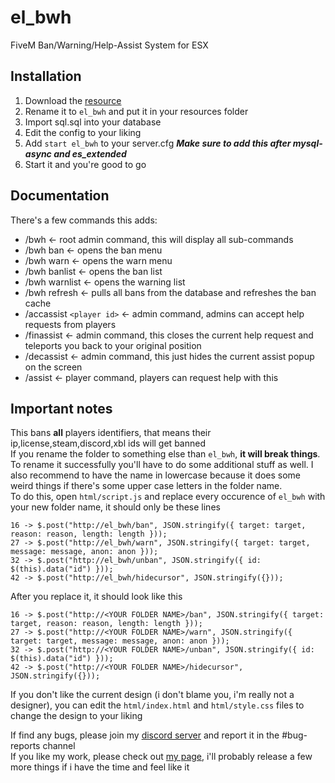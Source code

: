 # el_bwh
FiveM Ban/Warning/Help-Assist System for ESX

## Installation
1. Download the [resource](https://github.com/Elipse458/el_bwh/archive/master.zip)
2. Rename it to `el_bwh` and put it in your resources folder
3. Import sql.sql into your database
4. Edit the config to your liking
5. Add `start el_bwh` to your server.cfg ***Make sure to add this after mysql-async and es_extended***
6. Start it and you're good to go

## Documentation
There's a few commands this adds:
- /bwh             <- root admin command, this will display all sub-commands
- /bwh ban         <- opens the ban menu
- /bwh warn        <- opens the warn menu
- /bwh banlist     <- opens the ban list
- /bwh warnlist    <- opens the warning list
- /bwh refresh     <- pulls all bans from the database and refreshes the ban cache
- /accassist `<player id>` <- admin command, admins can accept help requests from players
- /finassist       <- admin command, this closes the current help request and teleports you back to your original position
- /decassist       <- admin command, this just hides the current assist popup on the screen
- /assist          <- player command, players can request help with this

## Important notes
This bans **all** players identifiers, that means their ip,license,steam,discord,xbl ids will get banned  
If you rename the folder to something else than `el_bwh`, **it will break things**.  
To rename it successfully you'll have to do some additional stuff as well. I also recommend to have the name in lowercase because it does some weird things if there's some upper case letters in the folder name.  
To do this, open `html/script.js` and replace every occurence of `el_bwh` with your new folder name, it should only be these lines
```
16 -> $.post("http://el_bwh/ban", JSON.stringify({ target: target, reason: reason, length: length }));
27 -> $.post("http://el_bwh/warn", JSON.stringify({ target: target, message: message, anon: anon }));
32 -> $.post("http://el_bwh/unban", JSON.stringify({ id: $(this).data("id") }));
42 -> $.post("http://el_bwh/hidecursor", JSON.stringify({}));
```
After you replace it, it should look like this
```
16 -> $.post("http://<YOUR FOLDER NAME>/ban", JSON.stringify({ target: target, reason: reason, length: length }));
27 -> $.post("http://<YOUR FOLDER NAME>/warn", JSON.stringify({ target: target, message: message, anon: anon }));
32 -> $.post("http://<YOUR FOLDER NAME>/unban", JSON.stringify({ id: $(this).data("id") }));
42 -> $.post("http://<YOUR FOLDER NAME>/hidecursor", JSON.stringify({}));
```

If you don't like the current design (i don't blame you, i'm really not a designer), you can edit the `html/index.html` and `html/style.css` files to change the design to your liking

If find any bugs, please join my [discord server](https://discord.gg/GbT49uH) and report it in the #bug-reports channel  
If you like my work, please check out [my page](https://elipse458.me), i'll probably release a few more things if i have the time and feel like it
